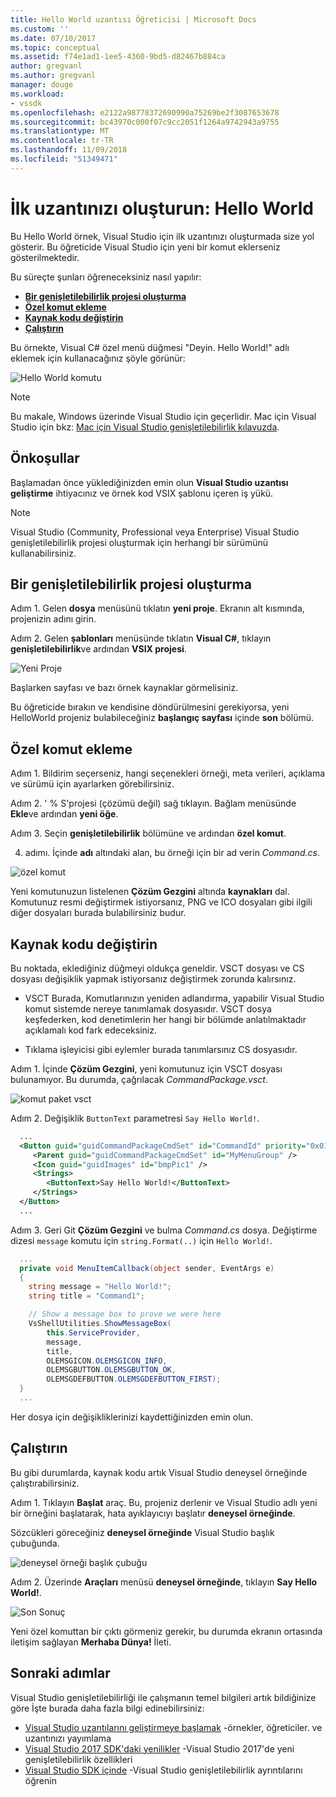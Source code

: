 ```yaml
---
title: Hello World uzantısı Öğreticisi | Microsoft Docs
ms.custom: ''
ms.date: 07/10/2017
ms.topic: conceptual
ms.assetid: f74e1ad1-1ee5-4360-9bd5-d82467b884ca
author: gregvanl
ms.author: gregvanl
manager: douge
ms.workload:
- vssdk
ms.openlocfilehash: e2122a98778372690990a75269be2f3087653678
ms.sourcegitcommit: bc43970c000f07c9cc2051f1264a9742943a9755
ms.translationtype: MT
ms.contentlocale: tr-TR
ms.lasthandoff: 11/09/2018
ms.locfileid: "51349471"
---
```

# <a name="create-your-first-extension-hello-world"></a>İlk uzantınızı oluşturun: Hello World

Bu Hello World örnek, Visual Studio için ilk uzantınızı oluşturmada size yol gösterir. Bu öğreticide Visual Studio için yeni bir komut eklerseniz gösterilmektedir.

Bu süreçte şunları öğreneceksiniz nasıl yapılır:

* **[Bir genişletilebilirlik projesi oluşturma](#create-an-extensibility-project)**
* **[Özel komut ekleme](#add-a-custom-command)**
* **[Kaynak kodu değiştirin](#modify-the-source-code)**
* **[Çalıştırın](#run-it)**

Bu örnekte, Visual C# özel menü düğmesi "Deyin. Hello World!" adlı eklemek için kullanacağınız şöyle görünür:

![Hello World komutu](media/hello-world-say-hello-world.png)

> [!NOTE]
> Bu makale, Windows üzerinde Visual Studio için geçerlidir. Mac için Visual Studio için bkz: [Mac için Visual Studio genişletilebilirlik kılavuzda](/visualstudio/mac/extending-visual-studio-mac-walkthrough).

## <a name="prerequisites"></a>Önkoşullar

Başlamadan önce yüklediğinizden emin olun **Visual Studio uzantısı geliştirme** ihtiyacınız ve örnek kod VSIX şablonu içeren iş yükü.

> [!NOTE]
> Visual Studio (Community, Professional veya Enterprise) Visual Studio genişletilebilirlik projesi oluşturmak için herhangi bir sürümünü kullanabilirsiniz.

## <a name="create-an-extensibility-project"></a>Bir genişletilebilirlik projesi oluşturma

Adım 1. Gelen **dosya** menüsünü tıklatın **yeni proje**. Ekranın alt kısmında, projenizin adını girin.

Adım 2. Gelen **şablonları** menüsünde tıklatın **Visual C#**, tıklayın **genişletilebilirlik**ve ardından **VSIX projesi**.

![Yeni Proje](media/hello-world-new-project.png)

Başlarken sayfası ve bazı örnek kaynaklar görmelisiniz.

Bu öğreticide bırakın ve kendisine döndürülmesini gerekiyorsa, yeni HelloWorld projeniz bulabileceğiniz **başlangıç sayfası** içinde **son** bölümü.

## <a name="add-a-custom-command"></a>Özel komut ekleme

Adım 1. Bildirim seçerseniz, hangi seçenekleri örneği, meta verileri, açıklama ve sürümü için ayarlarken görebilirsiniz.

Adım 2. ' % S'projesi (çözümü değil) sağ tıklayın. Bağlam menüsünde **Ekle**ve ardından **yeni öğe**.

Adım 3. Seçin **genişletilebilirlik** bölümüne ve ardından **özel komut**.

4. adımı. İçinde **adı** altındaki alan, bu örneği için bir ad verin *Command.cs*.

![özel komut](media/hello-world-custom-command.png)

Yeni komutunuzun listelenen **Çözüm Gezgini** altında **kaynakları** dal. Komutunuz resmi değiştirmek istiyorsanız, PNG ve ICO dosyaları gibi ilgili diğer dosyaları burada bulabilirsiniz budur.

## <a name="modify-the-source-code"></a>Kaynak kodu değiştirin

Bu noktada, eklediğiniz düğmeyi oldukça geneldir. VSCT dosyası ve CS dosyası değişiklik yapmak istiyorsanız değiştirmek zorunda kalırsınız.

* VSCT Burada, Komutlarınızın yeniden adlandırma, yapabilir Visual Studio komut sistemde nereye tanımlamak dosyasıdır. VSCT dosya keşfederken, kod denetimlerin her hangi bir bölümde anlatılmaktadır açıklamalı kod fark edeceksiniz.

* Tıklama işleyicisi gibi eylemler burada tanımlarsınız CS dosyasıdır.

Adım 1. İçinde **Çözüm Gezgini**, yeni komutunuz için VSCT dosyası bulunamıyor. Bu durumda, çağrılacak *CommandPackage.vsct*.

![komut paket vsct](media/hello-world-command-package-vsct.png)

Adım 2. Değişiklik `ButtonText` parametresi `Say Hello World!`.

```xml
  ...
  <Button guid="guidCommandPackageCmdSet" id="CommandId" priority="0x0100" type="Button">
     <Parent guid="guidCommandPackageCmdSet" id="MyMenuGroup" />
     <Icon guid="guidImages" id="bmpPic1" />
     <Strings>
        <ButtonText>Say Hello World!</ButtonText>
     </Strings>
  </Button>
  ...
```

Adım 3. Geri Git **Çözüm Gezgini** ve bulma *Command.cs* dosya. Değiştirme dizesi `message` komutu için `string.Format(..)` için `Hello World!`.

```csharp
  ...
  private void MenuItemCallback(object sender, EventArgs e)
  {
    string message = "Hello World!";
    string title = "Command1";

    // Show a message box to prove we were here
    VsShellUtilities.ShowMessageBox(
        this.ServiceProvider,
        message,
        title,
        OLEMSGICON.OLEMSGICON_INFO,
        OLEMSGBUTTON.OLEMSGBUTTON_OK,
        OLEMSGDEFBUTTON.OLEMSGDEFBUTTON_FIRST);
  }
  ...
```

Her dosya için değişikliklerinizi kaydettiğinizden emin olun.

## <a name="run-it"></a>Çalıştırın

Bu gibi durumlarda, kaynak kodu artık Visual Studio deneysel örneğinde çalıştırabilirsiniz.

Adım 1. Tıklayın **Başlat** araç. Bu, projeniz derlenir ve Visual Studio adlı yeni bir örneğini başlatarak, hata ayıklayıcıyı başlatır **deneysel örneğinde**.

Sözcükleri göreceğiniz **deneysel örneğinde** Visual Studio başlık çubuğunda.

![deneysel örneği başlık çubuğu](media/hello-world-exp-instance.png)

Adım 2. Üzerinde **Araçları** menüsü **deneysel örneğinde**, tıklayın **Say Hello World!**.

![Son Sonuç](media/hello-world-final-result.png)

Yeni özel komuttan bir çıktı görmeniz gerekir, bu durumda ekranın ortasında iletişim sağlayan **Merhaba Dünya!** İleti.

## <a name="next-steps"></a>Sonraki adımlar

Visual Studio genişletilebilirliği ile çalışmanın temel bilgileri artık bildiğinize göre İşte burada daha fazla bilgi edinebilirsiniz:

* [Visual Studio uzantılarını geliştirmeye başlamak](starting-to-develop-visual-studio-extensions.md) -örnekler, öğreticiler. ve uzantınızı yayımlama
* [Visual Studio 2017 SDK'daki yenilikler](what-s-new-in-the-visual-studio-2017-sdk.md) -Visual Studio 2017'de yeni genişletilebilirlik özellikleri
* [Visual Studio SDK içinde](internals/inside-the-visual-studio-sdk.md) -Visual Studio genişletilebilirlik ayrıntılarını öğrenin